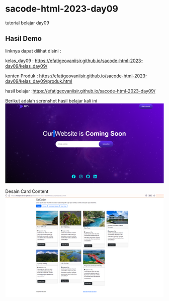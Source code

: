 # sacode-html-2023-day09
tutorial belajar day09

## Hasil Demo
linknya dapat dilihat disini : 

kelas_day09 : https://efatigeovaniisir.github.io/sacode-html-2023-day09/kelas_day09/

konten Produk : https://efatigeovaniisir.github.io/sacode-html-2023-day09/kelas_day09/produk.html

hasil belajar :https://efatigeovaniisir.github.io/sacode-html-2023-day09/

Berikut adalah screnshot hasil belajar kali ini
 <img src="screnshot/1.png">

Desain Card Content
 <img src="screnshot/2.png">
